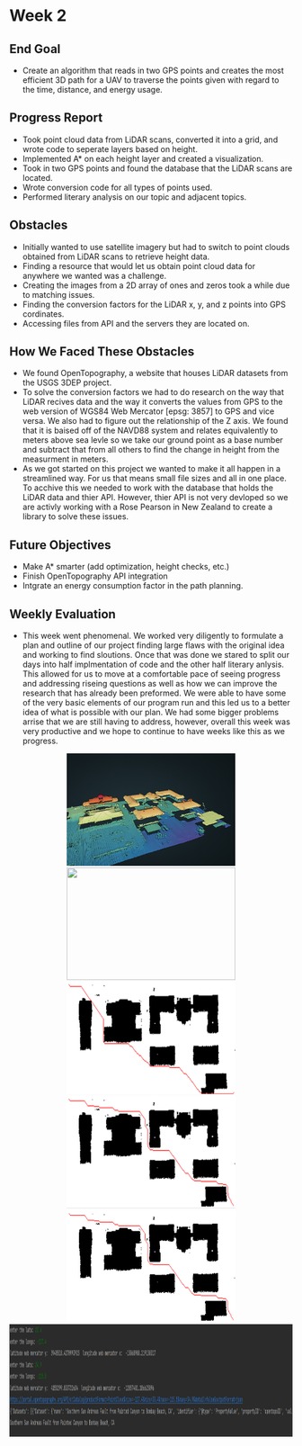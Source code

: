 # Week 2

## End Goal

* Create an algorithm that reads in two GPS points and creates the most efficient 3D path for a UAV to traverse the points given with regard to the time, distance, and energy usage.

## Progress Report

* Took point cloud data from LiDAR scans, converted it into a grid, and wrote code to seperate layers based on height.
* Implemented A* on each height layer and created a visualization.
* Took in two GPS points and found the database that the LiDAR scans are located.
* Wrote conversion code for all types of points used.
* Performed literary analysis on our topic and adjacent topics.

## Obstacles

* Initially wanted to use satellite imagery but had to switch to point clouds obtained from LiDAR scans to retrieve height data.
* Finding a resource that would let us obtain point cloud data for anywhere we wanted was a challenge.
* Creating the images from a 2D array of ones and zeros took a while due to matching issues.
* Finding the conversion factors for the LiDAR x, y, and z points into GPS cordinates.
* Accessing files from API and the servers they are located on.

## How We Faced These Obstacles

*  We found OpenTopography, a website that houses LiDAR datasets from the USGS 3DEP project.
*  To solve the conversion factors we had to do research on the way that LiDAR recives data and the way it converts the values from GPS to the web version of WGS84 Web Mercator [epsg: 3857] to GPS and vice versa. We also had to figure out the relationship of the Z axis. We found that it is baised off of the NAVD88 system and relates equivalently to meters above sea levle so we take our ground point as a base number and subtract that from all others to find the change in height from the measurment in meters.
* As we got started on this project we wanted to make it all happen in a streamlined way. For us that means small file sizes and all in one place. To acchive this we needed to work with the database that holds the LiDAR data and thier API. However, thier API is not very devloped so we are activly working with a Rose Pearson in New Zealand to create a library to solve these issues.

## Future Objectives

* Make A* smarter (add optimization, height checks, etc.)
* Finish OpenTopography API integration
* Intgrate an energy consumption factor in the path planning.

## Weekly Evaluation

* This week went phenomenal. We worked very diligently to formulate a plan and outline of our project finding large flaws with the original idea and working to find sloutions. Once that was done we stared to split our days into half implmentation of code and the other half literary anlysis. This allowed for us to move at a comfortable pace of seeing progress and addressing riseing questions as well as how we can improve the research that has already been preformed. We were able to have some of the very basic elements of our program run and this led us to a better idea of what is possible with our plan. We had some bigger problems arrise that we are still having to address, however, overall this week was very productive and we hope to continue to have weeks like this as we progress.

<p align="center">
  <img src="https://raw.githubusercontent.com/alecstem/REUWebsite/gh-pages/Images/point_cloud.png" width="300" height="200" >
  <img src="https://raw.githubusercontent.com/alecstem/REUWebsite/gh-pages/Images/before_astar_auburn.gif)" width="300" height="200" >
  <img src="/Images/before.png" width="300" height="200" >
  <img src="/Images/after.png" width="300" height="200" >
  <img src="/Images/cross_auburn_buffer2.gif" width="300" height="200" >
  <img src="/Images/lats_and_longs_to_location_or_database_name.png" width="1200" height="200" >
  
  
</p>
